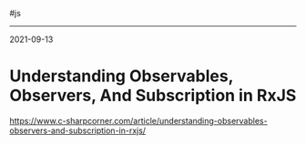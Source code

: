 #js 

---
2021-09-13

# Understanding Observables, Observers, And Subscription in RxJS

https://www.c-sharpcorner.com/article/understanding-observables-observers-and-subscription-in-rxjs/


